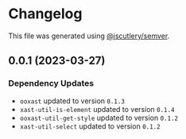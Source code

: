 # Changelog

This file was generated using [@jscutlery/semver](https://github.com/jscutlery/semver).

## 0.0.1 (2023-03-27)

### Dependency Updates

* `ooxast` updated to version `0.1.3`
* `xast-util-is-element` updated to version `0.1.4`
* `ooxast-util-get-style` updated to version `0.1.2`
* `xast-util-select` updated to version `0.1.2`
